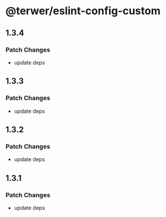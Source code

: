 # @terwer/eslint-config-custom

## 1.3.4

### Patch Changes

- update deps

## 1.3.3

### Patch Changes

- update deps

## 1.3.2

### Patch Changes

- update deps

## 1.3.1

### Patch Changes

- update deps
